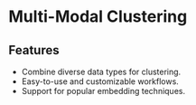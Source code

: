 # Multi-Modal Clustering

## Features

- Combine diverse data types for clustering.
- Easy-to-use and customizable workflows.
- Support for popular embedding techniques.

